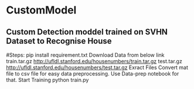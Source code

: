 # CustomModel
## Custom Detection moddel trained on SVHN Dataset to Recognise House

#Steps:
pip install requirement.txt
Download Data from below link
    train.tar.gz http://ufldl.stanford.edu/housenumbers/train.tar.gz
    test.tar.gz http://ufldl.stanford.edu/housenumbers/test.tar.gz
Exract Files
Convert mat file to csv file for easy data preprocessing. Use Data-prep notebook for that.
Start Training python train.py
